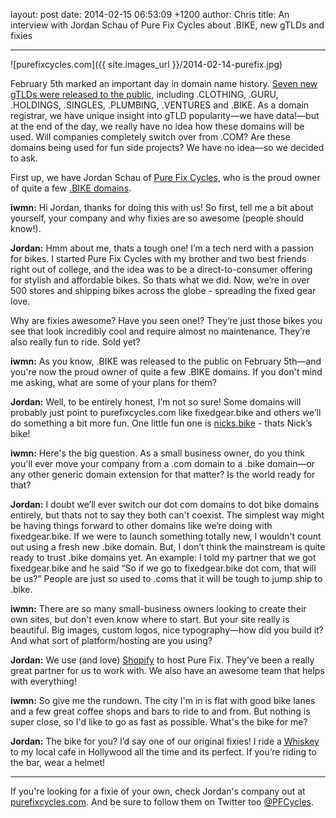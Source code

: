 layout: post
date: 2014-02-15 06:53:09 +1200
author: Chris
title: An interview with Jordan Schau of Pure Fix Cycles about .BIKE, new gTLDs and fixies


----


<!-- excerpt -->

![purefixcycles.com]({{ site.images_url }}/2014-02-14-purefix.jpg)

February 5th marked an important day in domain name history. [Seven new gTLDs were released to the public](https://iwantmyname.com/blog/2014/02/the-new-domain-extensions-are-here-with-guru-and-bike-leading-the-way.html), including .CLOTHING, .GURU, .HOLDINGS, .SINGLES, .PLUMBING, .VENTURES and .BIKE. As a domain registrar, we have unique insight into gTLD popularity—we have data!—but at the end of the day, we really have no idea how these domains will be used. Will companies completely switch over from .COM? Are these domains being used for fun side projects? We have no idea—so we decided to ask. 

First up, we have Jordan Schau of [Pure Fix Cycles](http://purefixcycles.com/), who is the proud owner of quite a few [.BIKE domains](https://iwantmyname.com/domains/dot-bike).

<!-- /excerpt -->

**iwmn:** Hi Jordan, thanks for doing this with us! So first, tell me a bit about yourself, your company and why fixies are so awesome (people should know!).

**Jordan:** Hmm about me, thats a tough one! I’m a tech nerd with a passion for bikes.  I started Pure Fix Cycles with my brother and two best friends right out of college, and the idea was to be a direct-to-consumer offering for stylish and affordable bikes. So thats what we did. Now, we’re in over 500 stores and shipping bikes across the globe - spreading the fixed gear love. 

Why are fixies awesome? Have you seen one!? They’re just those bikes you see that look incredibly cool and require almost no maintenance. They’re also really fun to ride. Sold yet?

**iwmn:** As you know, .BIKE was released to the public on February 5th—and you're now the proud owner of quite a few .BIKE domains. If you don't mind me asking, what are some of your plans for them?

**Jordan:** Well, to be entirely honest, I’m not so sure! Some domains will probably just point to purefixcycles.com like fixedgear.bike and others we’ll do something a bit more fun. One little fun one is [nicks.bike](http://nicks.bike) - thats Nick’s bike!

**iwmn:** Here's the big question. As a small business owner, do you think you'll ever move your company from a .com domain to a .bike domain—or any other generic domain extension for that matter? Is the world ready for that?

**Jordan:** I doubt we’ll ever switch our dot com domains to dot bike domains entirely, but thats not to say they both can't coexist. The simplest way might be having things forward to other domains like we’re doing with fixedgear.bike. If we were to launch something totally new, I wouldn't count out using a fresh new .bike domain. But, I don’t think the mainstream is quite ready to trust .bike domains yet. An example: I told my partner that we got fixedgear.bike and he said “So if we go to fixedgear.bike dot com, that will be us?” People are just so used to .coms that it will be tough to jump ship to .bike.

**iwmn:** There are so many small-business owners looking to create their own sites, but don't even know where to start. But your site really is beautiful. Big images, custom logos, nice typography—how did you build it? And what sort of platform/hosting are you using?

**Jordan:** We use (and love) [Shopify](https://iwantmyname.com/features/applications/custom-domain-apps/e-commerce/shopify-hosted-online-store-platform-and-shop-software) to host Pure Fix. They’ve been a really great partner for us to work with. We also have an awesome team that helps with everything! 

**iwmn:** So give me the rundown. The city I'm in is flat with good bike lanes and a few great coffee shops and bars to ride to and from. But nothing is super close, so I'd like to go as fast as possible. What's the bike for me?

**Jordan:** The bike for you? I’d say one of our original fixies! I ride a [Whiskey](http://purefixcycles.com/products/whiskey-grey-blue-fixie) to my local cafe in Hollywood all the time and its perfect. If you’re riding to the bar, wear a helmet!

***

If you're looking for a fixie of your own, check Jordan's company out at [purefixcycles.com](http://purefixcycles.com/). And be sure to follow them on Twitter too [@PFCycles](https://twitter.com/pfcycles).